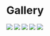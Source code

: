 # Gallery

<img src="https://github.com/StefanPeev/Common-Sans/blob/main/images/CommonSans_01.jpg" />

<img src="https://github.com/StefanPeev/Common-Sans/blob/main/images/CommonSans_02.jpg" />

<img src="https://github.com/StefanPeev/Common-Sans/blob/main/images/CommonSans_03.jpg" />

<img src="https://github.com/StefanPeev/Common-Sans/blob/main/images/CommonSans_04.jpg" />

<img src="https://github.com/StefanPeev/Common-Sans/blob/main/images/CommonSans_05.jpg" />

